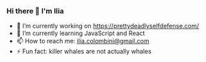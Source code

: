 ### Hi there 👋 I'm Ilia

- 🔭 I’m currently working on https://prettydeadlyselfdefense.com/
- 🌱 I’m currently learning JavaScript and React
- 📫 How to reach me: ilia.colombini@gmail.com
- ⚡ Fun fact: killer whales are not actually whales
